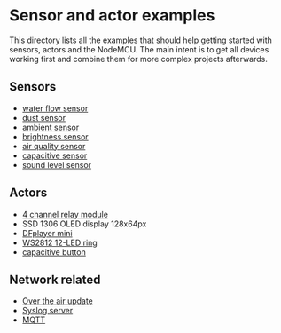 # Sensor and actor examples
This directory lists all the examples that should help getting started with sensors, actors and the NodeMCU. 
The main intent is to get all devices working first and combine them for more complex projects afterwards.

## Sensors
* [water flow sensor](flowsensor)
* [dust sensor](dustsensor)
* [ambient sensor](bme280)
* [brightness sensor](tsl2561)
* [air quality sensor](ccs811)
* [capacitive sensor](capacitivesensor)
* [sound level sensor](soundlevel)

## Actors
* [4 channel relay module](relay)
* SSD 1306 OLED display 128x64px
* [DFplayer mini](dfplayer)
* [WS2812 12-LED ring](ledring)
* [capacitive button](capacitivebutton)

## Network related
* [Over the air update](ota)
* [Syslog server](syslog)
* [MQTT](mqtt)